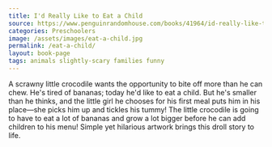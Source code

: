 ```yaml
---
title: I'd Really Like to Eat a Child
source: https://www.penguinrandomhouse.com/books/41964/id-really-like-to-eat-a-child-by-sylviane-donnio-illustrated-by-dorothee-de-monfreid/
categories: Preschoolers
image: /assets/images/eat-a-child.jpg
permalink: /eat-a-child/
layout: book-page
tags: animals slightly-scary families funny
---
```

A scrawny little crocodile wants the opportunity to bite off more than he can chew. He's tired of bananas; today he'd like to eat a child. But he's smaller than he thinks, and the little girl he chooses for his first meal puts him in his place—she picks him up and tickles his tummy! The little crocodile is going to have to eat a lot of bananas and grow a lot bigger before he can add children to his menu! Simple yet hilarious artwork brings this droll story to life.
